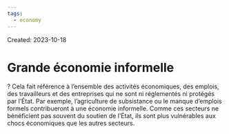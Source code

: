 ```yaml
---
tags:
  - economy
---
```

Created: 2023-10-18

# Grande économie informelle
?
Cela fait référence à l’ensemble des activités économiques, des emplois, des travailleurs et des entreprises qui ne sont ni réglementés ni protégés par l’État. Par exemple, l’agriculture de subsistance ou le manque d’emplois formels contribueront à une économie informelle. Comme ces secteurs ne bénéficient pas souvent du soutien de l’État, ils sont plus vulnérables aux chocs économiques que les autres secteurs.
<!--SR:!2023-11-17,20,250-->